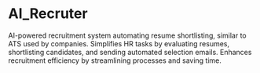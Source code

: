 # AI_Recruter
AI-powered recruitment system automating resume shortlisting, similar to ATS used by companies. Simplifies HR tasks by evaluating resumes, shortlisting candidates, and sending automated selection emails. Enhances recruitment efficiency by streamlining processes and saving time.
